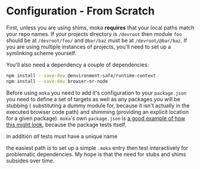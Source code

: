 Configuration - From Scratch
============================

First, unless you are using shims, moka **requires** that your local paths match your repo names. If your projects directory is `/devroot` then module `foo` should be at `/devroot/foo/` and `@bar/baz` must be at `/devroot/@bar/baz`. If you are using multiple instances of projects, you'll need to set up a symlinking scheme yourself.

 You'll also need a dependency a couple of dependencies:
 
```bash
npm install --save-dev @environment-safe/runtime-context
npm install --save-dev browser-or-node
```

Before using `moka` you need to add it's configuration to your `package.json` you need to define a set of targets as well as any packages you will be stubbing ( substituting a dummy module for, because it isn't actually in the executed browser code path) and shimming (providing an explicit location for a given package). `moka`'s own `package.json` is [a good example of how this might look](https://github.com/open-automaton/moka/blob/master/package.json#L53-L83), because the package tests itself.

In addition *all* tests must have a unique name

the easiest path is to set up a simple `.moka` entry then test interactively for problematic dependencies. My hope is that the need for stubs and shims subsides over time.

